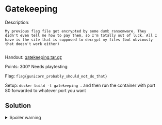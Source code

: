 # Gatekeeping

Description:

```
My previous flag file got encrypted by some dumb ransomware. They didn't even tell me how to pay them, so I'm totally out of luck. All I have is the site that is supposed to decrypt my files (but obviously that doesn't work either)
 
```

Handout: [gatekeeping.tar.gz](gatekeeping.tar.gz)

Points: 300? Needs playtesting

Flag: `flag{gunicorn_probably_should_not_do_that}`

Setup: `docker build -t gatekeeping .` and then run the container with port 80 forwarded to whatever port you want

## Solution

<details>
  <summary>Spoiler warning</summary>
  














































































  <!--Spoilers! [8;41;31m/-->
  The WSGI protocol has a few special environmental variables it uses to control things like base path. `SCRIPT_NAME` will act as the base of the path: the WSGI app will only get values after it. Usually these variables are loaded from the environment, but gunicorn will actually load `SCRIPT_NAME` from the request headers.

  We can abuse this fact to modify our request path after nginx has approved it. By requesting `/asdf/admin/key` with `SCRIPT_NAME: asdf/`, the app will actually request `/admin/key`. However nginx only checks for the `/admin` at the start, so the request is allowed.

  Using thing we can get the encryption key and decrypt the flag
  <!--[0m/-->
</details>
